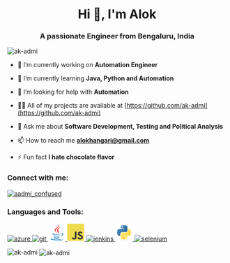 <h1 align="center">Hi 👋, I'm Alok</h1>
<h3 align="center">A passionate Engineer from Bengaluru, India</h3>

<p align="left"> <img src="https://komarev.com/ghpvc/?username=ak-admi&label=Profile%20views&color=0e75b6&style=flat" alt="ak-admi" /> </p>

- 🔭 I’m currently working on **Automation Engineer**

- 🌱 I’m currently learning **Java, Python and Automation**

- 🤝 I’m looking for help with **Automation**

- 👨‍💻 All of my projects are available at [https://github.com/ak-admi](https://github.com/ak-admi)

- 💬 Ask me about **Software Development, Testing and Political Analysis**

- 📫 How to reach me **alokhangari@gmail.com**

- ⚡ Fun fact **I hate chocolate flavor**

<h3 align="left">Connect with me:</h3>
<p align="left">
<a href="https://twitter.com/aadmi_confused" target="blank"><img align="center" src="https://raw.githubusercontent.com/rahuldkjain/github-profile-readme-generator/master/src/images/icons/Social/twitter.svg" alt="aadmi_confused" height="30" width="40" /></a>
</p>

<h3 align="left">Languages and Tools:</h3>
<p align="left"> <a href="https://azure.microsoft.com/en-in/" target="_blank" rel="noreferrer"> <img src="https://www.vectorlogo.zone/logos/microsoft_azure/microsoft_azure-icon.svg" alt="azure" width="40" height="40"/> </a> <a href="https://git-scm.com/" target="_blank" rel="noreferrer"> <img src="https://www.vectorlogo.zone/logos/git-scm/git-scm-icon.svg" alt="git" width="40" height="40"/> </a> <a href="https://www.java.com" target="_blank" rel="noreferrer"> <img src="https://raw.githubusercontent.com/devicons/devicon/master/icons/java/java-original.svg" alt="java" width="40" height="40"/> </a> <a href="https://developer.mozilla.org/en-US/docs/Web/JavaScript" target="_blank" rel="noreferrer"> <img src="https://raw.githubusercontent.com/devicons/devicon/master/icons/javascript/javascript-original.svg" alt="javascript" width="40" height="40"/> </a> <a href="https://www.jenkins.io" target="_blank" rel="noreferrer"> <img src="https://www.vectorlogo.zone/logos/jenkins/jenkins-icon.svg" alt="jenkins" width="40" height="40"/> </a> <a href="https://www.python.org" target="_blank" rel="noreferrer"> <img src="https://raw.githubusercontent.com/devicons/devicon/master/icons/python/python-original.svg" alt="python" width="40" height="40"/> </a> <a href="https://www.selenium.dev" target="_blank" rel="noreferrer"> <img src="https://raw.githubusercontent.com/detain/svg-logos/780f25886640cef088af994181646db2f6b1a3f8/svg/selenium-logo.svg" alt="selenium" width="40" height="40"/> </a> </p>

<p><img align="left" src="https://github-readme-stats.vercel.app/api/top-langs?username=ak-admi&show_icons=true&locale=en&layout=compact" alt="ak-admi" /></p>

<p>&nbsp;<img align="center" src="https://github-readme-stats.vercel.app/api?username=ak-admi&show_icons=true&locale=en" alt="ak-admi" /></p>
